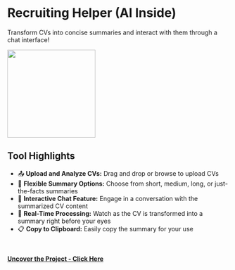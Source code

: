 # Recruiting Helper (AI Inside)
Transform CVs into concise summaries and interact with them through a chat interface!
<br>

<img src="https://github.com/tobwil/markdown_website/assets/72387477/4cdbc6cf-ad7e-42de-bca2-5f449d421173" height="200">
<br>

## Tool Highlights

* 📤 **Upload and Analyze CVs:** Drag and drop or browse to upload CVs
* 📝 **Flexible Summary Options:** Choose from short, medium, long, or just-the-facts summaries
* 💬 **Interactive Chat Feature:** Engage in a conversation with the summarized CV content
* 🔄 **Real-Time Processing:** Watch as the CV is transformed into a summary right before your eyes
* 📋 **Copy to Clipboard:** Easily copy the summary for your use
<br>

**[<i class="fa-solid fa-up-right-from-square"></i> Uncover the Project - Click Here](https://a.picoapps.xyz/deep-act)**
